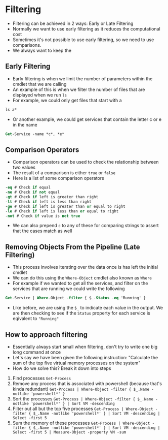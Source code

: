 # Filtering

- Filtering can be achieved in 2 ways: Early or Late Filtering
- Normally we want to use early filtering as it reduces the computational cost 
- Sometimes it's not possible to use early filtering, so we need to use comparisons.
- We always want to keep the 

## Early Filtering

- Early filtering is when we limit the number of parameters within the cmdlet that we are calling
- An example of this is when we filter the number of files that are displayed when we run `ls`
- For example, we could only get files that start with a

```ps
ls a*
```

- Or another example, we could get services that contain the letter c or e in the name

```ps
Get-Service -name *c*, *e* 
```

## Comparison Operators

- Comparison operators can be used to check the relationship between two values
- The result of a comparison is either `true` or `false`
- Here is a list of some comparison operators

```ps
-eq # Check if equal
-ne # Check if not equal
-gt # Check if left is greater than right
-lt # Check if left is less than right
-ge # Check if left is greater than or equal to right
-le # Check if left is less than or equal to right
-not # Check if value is not true
```
-  We can also prepend `c` to any of these for comparing strings to assert that the cases match as well

## Removing Objects From the Pipeline (Late Filtering)

- This process involves iterating over the data once is has left the initial cmdlet
- We can do this using the `Where-Object` cmdlet also known as `Where`
- For example if we wanted to get all the services, and filter on the services that are running we could write the following

```ps
Get-Service | Where-Object -filter { $_.Status -eq 'Running' }
```

- Like before, we are using the `$_` to indicate each value in the output. We are then checking to see if the `Status` property for each 
    service is eqivalent to `"Running"`

## How to approach filtering

- Essentially always start small when filtering, don't try to write one big long command at once
- Let's say we have been given the following instruction: "Calculate the sum of the top five virtual memory processes on the system"
- How do we solve this? Break it down into steps

1. Find processes `Get-Process`
2. Remove any process that is associated with powershell (because that's kinda redundant) `Get-Process | Where-Object -filter { $_.Name -notlike 'powershell*' }`
3. Sort the processes `Get-Process | Where-Object -filter { $_.Name -notlike 'powershell*' } | Sort VM -descending`
4. Filter out all but the top five processes `Get-Process | Where-Object -filter { $_.Name -notlike 'powershell*' } | Sort VM -descending | Select -first 5`
5. Sum the memory of these processes `Get-Process | Where-Object -filter { $_.Name -notlike 'powershell*' } | Sort VM -descending | Select -first 5 | Measure-Object -property VM -sum`
